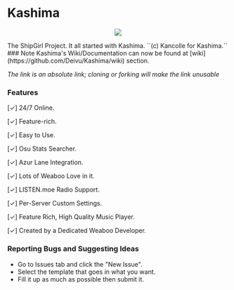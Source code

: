 
# Kashima
<p align="center">
  <img src="https://vignette.wikia.nocookie.net/kancolle/images/a/a2/Kashima_Shopping_Full.png/revision/latest?cb=20170929103638">
</p>
The ShipGirl Project. It all started with Kashima.
``(c) Kancolle for Kashima.``
### Note
Kashima's Wiki/Documentation can now be found at [wiki](https://github.com/Deivu/Kashima/wiki) section. 

*The link is an absolute link; cloning or forking will make the link unusable*

### Features
<p>[✓] 24/7 Online.
<p>[✓] Feature-rich.
<p>[✓] Easy to Use.
<p>[✓] Osu Stats Searcher.
<p>[✓] Azur Lane Integration.
<p>[✓] Lots of Weaboo Love in it.
<p>[✓] LISTEN.moe Radio Support.
<p>[✓] Per-Server Custom Settings.
<p>[✓] Feature Rich, High Quality Music Player.
<p>[✓] Created by a Dedicated Weaboo Developer.

### Reporting Bugs and Suggesting Ideas
* Go to Issues tab and click the "New Issue".
* Select the template that goes in what you want.
* Fill it up as much as possible then submit it.
